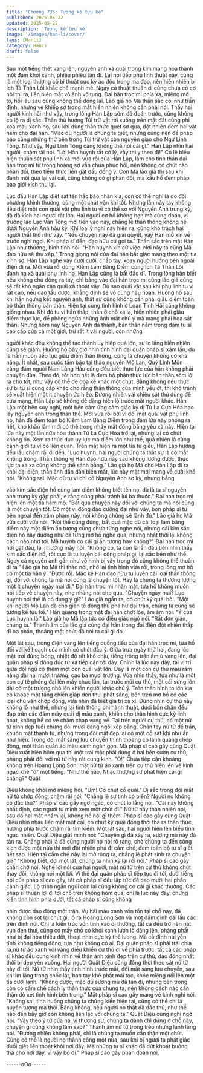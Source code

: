 ```yaml
---
title: "Chương 735: Tương kế tựu kế"
published: 2025-05-22
updated: 2025-05-22
description: 'Tương kế tựu kế'
image: '/images/han-li/cover/'
tags: [HanLi]
category: HanLi
draft: false
---
```


Sau một tiếng thét vang lên, nguyên anh xà quái trong kim mang
hóa thành một đám khói xanh, phiêu phiêu tán đi.
Lại nói tiếp phụ linh thuật này, cũng là một loại thượng cổ bí thuật
cực kỳ ác độc trong ma đạo, nên hiển nhiên bị Ích Tà Thần Lôi
khắc chế mạnh mẽ. Ngay cả thuật thuấn di cũng chưa có cơ hội
thi ra, liền biến mất vô ảnh vô tung.
Đại hán trọc mi phía xa, miệng mở to, hồi lâu sau cũng không thể
đóng lại.
Lão giả họ Mã thần sắc coi như trấn định, nhưng vẻ khiếp sợ
trong mắt hiển nhiên không cần phải nói.
Thấy hai người kinh hãi như vậy, trong lòng Hàn Lập sớm đã
đoán trước, cũng không có lộ ra dị sắc. Thân thủ hướng Túi trữ
vật rơi xuống trên mặt đất cùng phi xoa màu xanh nọ, sau khi
dùng thần thức quét sơ qua, đột nhiên đem hai vật ném cho đại
hán.
"Mặc dù người là chúng ta giết, nhưng cũng nên để pháp bảo
cùng những thứ bên trong Túi trữ vật còn nguyên giao cho Ngự
Linh Tông. Như vậy, Ngự Linh Tông càng không thể nói cái gì."
Hàn Lập nhìn hai người, chậm rãi nói.
"Lời Hàn huynh rất có lý, vậy thì y theo đi!" Có lẽ biểu hiện thuấn
sát phụ linh xà mới vừa rồi của Hàn Lập, làm cho tinh thần đại
hán trọc mi từ trong hoảng sợ vẫn chưa phục hồi, nên không có
chút nào phản đối, theo tiềm thức liền gật đầu đồng ý.
Còn Mã lão giả thì sau khi đánh môi qua lại vài cái, cũng không có
gì phản đối, mà xấu hổ đem pháp bảo giới xích thu lại.

Lúc đầu Hàn Lập diệt sát tên hắc bào nhân kia, còn có thể nghĩ là
do đối phương khinh thường, cùng một chút vận khí tốt. Nhưng
lần này tay không tiêu diệt một con quái vật phụ linh tu vi có thể
so với Nguyên Anh trung kỳ, đã đả kích hai người rất lớn.
Hai người cơ hồ không hẹn mà cùng đoán, vị trưởng lão Lạc Vân
Tông mới tiến vào này, chẳng lẽ thần thông không hề dưới
Nguyên Anh hậu kỳ.
Khi loại ý nghĩ này hiện ra, cũng khó trách hai người thất thố như
vậy.
"Nếu chuyện này đã giải quyết, vậy Hàn mỗ xin về trước nghỉ
ngơi. Khi pháp sĩ đến, đạo hữu cứ gọi ta." Thần sắc trên mặt Hàn
Lập như thường, bình tĩnh nói.
"Hàn huynh xin cứ việc. Nơi này ta cùng Mã đạo hữu sẽ thu xếp."
Trong giọng nói của đại hán bất giác mang theo một tia kính sợ.
Hàn Lập nghe vậy cười cười, chắp tay, xoay người hướng bên
ngoài điện đi ra.
Mới vừa rồi dùng Kiềm Lam Băng Diễm cùng Ích Tà Thần Lôi
đánh hạ xà quái phụ linh nọ, Hàn Lập cũng là bất đắc dĩ. Trong
lòng hắn biết nếu không chủ động ra tay, chỉ bằng vào đại hán
trọc mi cùng lão giả cũng sẽ rất khó ngăn cản quái xà thoát vây.
Dù sao quái vật sau khi phụ linh tu vi rất cao, nếu đào tẩu được,
khẳng định sẽ vô cùng hâu hoạn.
Huống hồ sau khi hắn ngưng kết nguyên anh, thật sự cũng không
cần phải giấu diếm toàn bộ thần thông bản thân.
Hiện tại cùng tình hình ở Loạn Tinh Hãi cũng không giống nhau.
Khi đó tu vi hắn thấp, thân ở chỗ xa lạ, hiển nhiên phải giấu diếm
thực lực, để phòng ngừa những ánh mắt chú ý mà mang phải họa
sát thân.
Nhưng hôm nay Nguyên Anh đã thành, bản thân nằm trong đám
tu sĩ cao cấp của cả một giới, trừ rất ít vài người, còn những

người khác đều không thể tạo thành uy hiếp quá lớn, sự lo lắng
hiển nhiên cũng sẽ giảm.
Huống hồ bây giờ nhìn tình hình đại quân pháp sĩ xâm lấn, dù là
hắn muốn tiếp tục giấu diếm thần thông, cũng là chuyện không có
khả năng.
Ít nhất, sau cuộc tầm bảo tại thảo nguyên Mộ Lan, Quỷ Linh Môn
cùng đám người Nam Lũng Hầu cũng đều biết thực lực của hắn
không phải chuyện đùa. Theo đó, tốt hơn hết là đem bộ phận
thực lực bản thân sớm lộ ra cho tốt, như vậy có thể đe dọa kẻ
khác một chút.
Bằng không nếu thực sự bị tu sĩ cùng cấp khác cho rằng thần
thông của mình yếu ớt, thì khó tránh sẽ xuất hiện một ít chuyện
ức hiếp.
Đương nhiên vài chiêu sát thủ dùng để cứu mạng, Hàn Lập sẽ
không dễ dàng hiển lộ trước mặt người khác.
Hàn Lập một bên suy nghĩ, một bên cảm ứng cảm giác kỳ dị Tử
La Cực Hỏa bao lấy nguyên anh trong thân thể.
Mới vừa rồi bởi vì đối mặt quái vật phụ linh nọ, hắn đã đem toàn
bộ Kiềm Lam Băng Diễm trong đám lửa này phóng ra hết, khó
khăn lắm mới có thể trong nháy mắt đóng băng yêu xà này. Hiện
tại lửa này một lần nữa hóa thành Tử La Cực Hỏa trở lại, nhưng
lại có chút không ổn. Xem ra thúc dục uy lực ma diễm lớn như
thế, quả nhiên là cùng cảnh giới tu vi có liên quan.
Trên mặt hiện ra một tia tự giễu, Hàn Lập hướng tiểu lầu chậm rãi
đi đến.
"Lục huynh, hai người chúng ta thật sự là có mắt không tròng.
Thần thông vị Hàn đạo hữu này sâu không lường được, thực lực
ta xa xa cũng không thể sánh bằng." Lão giả họ Mã chờ Hàn Lập
đi ra khỏi đại điện, thân ảnh dần dần biến mất, lúc này mặt mới
mang vẻ cười khổ nói.
"Không sai. Mặc dù tu vi chỉ có Nguyên Anh sơ kỳ, nhưng bằng

vào kim sắc điện hồ cùng lam diễm không biết tên nọ, dù là tu sĩ
nguyên anh trung kỳ gặp phải, e rằng cũng phải tránh lui ba
thước." Đại hán trọc mi hiện lên một tia hâm mộ.
"Bất quá chuyện này đối với chúng ta mà nói cũng là một chuyện
tốt. Có một vị đồng đạo cường đại như vậy, bọn pháp sĩ từ bên
ngoài đến xâm phạm này, nói không chừng sẽ lãnh đủ." Lão giả
họ Mã vừa cười vừa nói.
"Nói thế cũng đúng, bất quá mặc dù cái loại lam băng diễm này
một điểm ấn tượng cũng chưa từng nghe nói, nhưng cái kim sắc
điện hồ này dường như đã từng mơ hồ nghe qua, nhưng nhất thời
lại không cách nào nhớ tới. Mã huynh có cái gì ấn tượng hay
không?" Đại hán trọc mi hơi gật đầu, lại nhướng mày hỏi.
"Không có, ta còn là lần đầu tiên nhìn thấy kim sắc điện hồ, rốt
cục là tu luyện cái công pháp gì, lại sắc bén như thế. Ngay cả
nguyên anh gần như vô hình bị vây trong đó cũng không thể
thuấn di ra." Lão giả họ Mã thì thào nói, nhớ lại tình hình vừa rồi,
trong lòng mơ hồ có một tia hàn ý.
"Được rồi. Mặc kệ Hàn đạo hữu tu luyện cái loại thần thông gì, đối
với chúng ta mà nói cũng là chuyện tốt. Hay là chúng ta thương
lượng một ít chuyện ngày mai đi." Đại hán trọc mi nhăn mặt, tựa
hồ không muốn nói tiếp về chuyện này, nhẹ nhàng nói cho qua.
"Chuyện ngày mai? Lục huynh nói thế là có dụng ý gì?" Lão giả
ngẩn ra, có chút ký quái hỏi.
"Một khi người Mộ Lan đã cho gian tế động thủ phá hư đại trận,
chúng ta cũng sẽ tương kế tựu kế." Hàn quang trong mắt đại hán
chợt lóe, âm âm nói.
"Ý của Lục huynh là." Lão giả họ Mã lập tức có điều giác ngộ nói.
"Rất đơn giản, chúng ta."
Thanh âm của lão giả cùng đại hán trong đại điện đột nhiên thấp
đi ba phần, thoáng một chút đã nói ra cái gì đó.

Một lát sau, trong điện vang lên tiếng cuồng tiếu của đại hán trọc
mi, tựa hồ đối với kế hoạch của mình có chút đắc ý.
Giữa trưa ngày thứ hai, đang lúc mặt trời đứng bóng, nhiệt độ rất
khó chịu, tiếng trống trận ầm ù vang lên, đại quân pháp sĩ đông
đúc từ xa tiếp cận tới đây.
Chính là lúc này đây, tại vị trí giữa đội ngũ có thêm một con quái
vật lớn.
Đây là một con cự thú màu rám nắng dài hai mươi trượng, cao ba
mươi trượng.
Vừa nhìn thấy, tựa như là một con cự tê phóng đại lên mấy chục
lần, tại trước mũi cự thú, một cái sừng lớn dài cỡ một trượng nhô
lên khiến người khác chú ý. Trên thân hình to lớn kia có khoác
một tầng chiến giáp đen thui phát sáng, bên trên mơ hồ có các
loại chú văn chớp động, vừa nhìn đã biết giá trị xa xỉ.
Đừng nhìn cự thú này khổng lồ như thế, nhưng lại tinh thông phi
hành thuật, dưới bốn chân đều đạp trên các đám mây quái dị màu
xanh, khiến cho thân hình cực kỳ linh hoạt, không hề có vẻ chậm
chạp vụng về.
Tại trên người cự thú, có một nữ tử xinh đẹp tuổi chừng đôi mươi
đang ngồi xếp bằng.
Chân tay nữ tử để trần, khuôn mặt thanh tú, nhưng trong đôi mắt
đẹp lại có một cỗ sát khí như ẩn như hiện. Trong đôi mắt sáng lưu
chuyển thỉnh thoàng có lãnh quang chớp động, một thân quần áo
màu xanh ngắn gọn.
Mà pháp sĩ cao gầy cùng Quật Diệu xuất hiện hôm qua thì một
trái một phải đứng ở hai bên sườn cự thú, phảng phất đối với nữ
tử này rất cung kính.
"Ô!" Chưa tiếp cận khoảng không trên Hoàng Long Sơn, mặt nữ
tử áo xanh trên cự thú hiện lên vẻ kinh ngạc khẽ "ô" một tiếng.
"Như thế nào, Nhạc thượng sư phát hiện cái gì chăng?" Quật

Diệu không khỏi mở miệng hỏi.
"Ừm! Có chút cổ quái." Dị sắc trong đôi mắt nữ tử chớp động,
chậm rãi nói.
"Chẳng lẽ sự tình có biến? Người nọ không có đắc thủ?" Pháp sĩ
cao gầy ngơ ngác, có chút lo lắng nói.
"Cái này không nhất định, các người tự mình xem một chút đi."
Nữ tử này thản nhiên nói, sau đó hai mắt nhắm lại, không hề nói
gì thêm.
Pháp sĩ cao gầy cùng Quật Diều nhìn nhau liếc mắt một cái, có
chút kỳ quái đồng thời thả ra thần thức, hướng phía trước chậm
rãi tìm kiếm.
Một lát sau, hai người hiện lên biểu tình ngạc nhiên.
Quật Diệu giật mình nói:
"Chuyện gì đã xảy ra, sương mù này đã tản ra. Chẳng phải là đã
cùng người nọ nói rõ ràng, chờ chúng ta đến công kích được một
nửa thì mới đột nhiên phá đi cấm chế, đem toàn bộ tu sĩ giết hết
sao. Hiện tai cấm chế này lại mở rộng ra, chẳng lẽ phát sinh ra
chuyện gì?"
"Không biết, đợi một lát, chúng ta nhìn kỹ lại rồi nói." Pháp sĩ cao
gầy chần chờ nói.
Nghe lời nói của hai người, mặt nữ tử trên cự thú không chút thay
đồi, không nói một lời.
Vì thế đại quân pháp sĩ tiếp tục đi tới, dưới tiếng nói của pháp sĩ
cao gầy, tất cả pháp sĩ đều lập tức đề cao mười hai phần cảnh
giác.
Lộ trình ngắn ngủi còn lại cũng không có cái gì khác thường.
Các pháp sĩ thuận lợi đi tới chỗ trên không hôm qua, chỉ là lúc này
đây, chứng kiến tình hình phía dưới, tất cả pháp sĩ cũng không

nhịn được dao động một trận.
Vụ hải màu xanh vốn tồn tại chỗ này, đã không còn sót lại chút gì,
lộ ra Hoàng Long Sơn và một đám đình đài lầu các trên đỉnh núi.
Chỉ là kiến trúc vốn tinh xảo dị thường, tất cả đều trở nên nát vụn
đen thui, cũng có mấy chỗ có khói xanh lượn lờ dâng lên, phảng
phất như bị đại hỏa thiêu đốt, thoạt nhìn cực kỳ thê lương. Mà cả
đỉnh núi yên tĩnh không tiếng động, tựa như không có ai.
Đại quân pháp sĩ phải trái chia ra,nữ tử áo xanh vội vàng điều
khiển cự thú đi về phía trước, tất cả các pháp sĩ khác đều cung
kính nhìn về thân ảnh xinh đẹp trên cự thú, dao động nhất thời bị
dẹp yên xuống. Hai người Quật Diệu cũng đồng thời theo sát nữ
tử này đi tới.
Nữ tử nhìn thấy tình hình trước mắt, đôi mắt sáng lưu chuyển,
sau khi im lặng trong chốc lát, ban tay khẽ phất mái tóc, khóe
miệng nổi lên một tia cười lạnh.
"Không được, mặc dù sương mù đã tan đi, nhưng bên trong còn
có cấm chế cách ly thần thức của chúng ta, nên không cách nào
cẩn thận dò xét tình hình bên trong." Mặt pháp sĩ cao gầy mang
vẻ kinh nghi nói.
"Không sai, tình huống chúng ta chứng kiến hiện tại, cũng có thể
chỉ là huyễn tượng mà thôi. Bằng không, nếu người nọ thật đã đắc
thủ, như thế nào đến bây giờ còn không liên lạc với chúng ta."
Quật Diệu cũng nghi ngờ nói.
"Vậy theo ý tứ của hai vị thượng sư, chúng ta đành chỉ đứng ở
chỗ này, chuyện gì cũng không làm sao?" Thanh âm nữ tử trong
trẻo nhưng lạnh lùng nói.
"Đương nhiên không phải, chỉ là chúng ta muốn cẩn thận một
chút. Cũng có thể là người nọ thành công một nửa, sau khi bị
người ta phát giác đuổi giết liền thoát khỏi nơi đây. Mà những tu sĩ
khác đã dứt khoát buông tha cho nơi đây, vì vậy bỏ đi." Pháp sĩ
cao gầy phán đoán nói.

------oOo------
